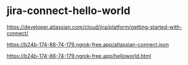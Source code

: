 # jira-connect-hello-world


https://developer.atlassian.com/cloud/jira/platform/getting-started-with-connect/


https://b24b-174-86-74-179.ngrok-free.app/atlassian-connect.json


https://b24b-174-86-74-179.ngrok-free.app/helloworld.html